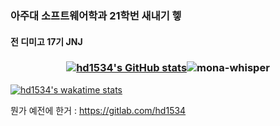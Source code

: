 ### 아주대 소프트웨어학과 21학번 새내기 헿
#### 전 디미고 17기 JNJ

### <p align="center">[![hd1534's GitHub stats](https://github-readme-stats.vercel.app/api?username=hd1534&count_private=true&show_icons=true)](https://github.com/anuraghazra/github-readme-stats)<img src="https://github.githubassets.com/images/mona-whisper.gif" title="mona-whisper"></p>
[![hd1534's wakatime stats](https://github-readme-stats.vercel.app/api/wakatime?username=@hd1534)](https://github.com/anuraghazra/github-readme-stats)

뭔가 예전에 한거 : https://gitlab.com/hd1534





<!--
**hd1534/hd1534** is a ✨ _special_ ✨ repository because its `README.md` (this file) appears on your GitHub profile.

Here are some ideas to get you started:

- 🔭 I’m currently working on ...
- 🌱 I’m currently learning ...
- 👯 I’m looking to collaborate on ...
- 🤔 I’m looking for help with ...
- 💬 Ask me about ...
- 📫 How to reach me: ...
- 😄 Pronouns: ...
- ⚡ Fun fact: ...
-->
